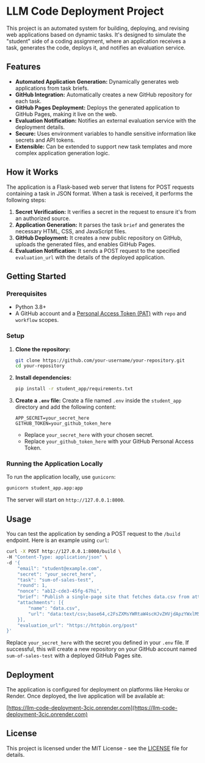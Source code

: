 # LLM Code Deployment Project

This project is an automated system for building, deploying, and revising web applications based on dynamic tasks. It's designed to simulate the "student" side of a coding assignment, where an application receives a task, generates the code, deploys it, and notifies an evaluation service.

## Features

- **Automated Application Generation:** Dynamically generates web applications from task briefs.
- **GitHub Integration:** Automatically creates a new GitHub repository for each task.
- **GitHub Pages Deployment:** Deploys the generated application to GitHub Pages, making it live on the web.
- **Evaluation Notification:** Notifies an external evaluation service with the deployment details.
- **Secure:** Uses environment variables to handle sensitive information like secrets and API tokens.
- **Extensible:** Can be extended to support new task templates and more complex application generation logic.

## How it Works

The application is a Flask-based web server that listens for POST requests containing a task in JSON format. When a task is received, it performs the following steps:

1.  **Secret Verification:** It verifies a secret in the request to ensure it's from an authorized source.
2.  **Application Generation:** It parses the task `brief` and generates the necessary HTML, CSS, and JavaScript files.
3.  **GitHub Deployment:** It creates a new public repository on GitHub, uploads the generated files, and enables GitHub Pages.
4.  **Evaluation Notification:** It sends a POST request to the specified `evaluation_url` with the details of the deployed application.

## Getting Started

### Prerequisites

- Python 3.8+
- A GitHub account and a [Personal Access Token (PAT)](https://docs.github.com/en/authentication/keeping-your-account-and-data-secure/creating-a-personal-access-token) with `repo` and `workflow` scopes.

### Setup

1.  **Clone the repository:**
    ```bash
    git clone https://github.com/your-username/your-repository.git
    cd your-repository
    ```

2.  **Install dependencies:**
    ```bash
    pip install -r student_app/requirements.txt
    ```

3.  **Create a `.env` file:**
    Create a file named `.env` inside the `student_app` directory and add the following content:
    ```
    APP_SECRET=your_secret_here
    GITHUB_TOKEN=your_github_token_here
    ```
    - Replace `your_secret_here` with your chosen secret.
    - Replace `your_github_token_here` with your GitHub Personal Access Token.

### Running the Application Locally

To run the application locally, use `gunicorn`:
```bash
gunicorn student_app.app:app
```
The server will start on `http://127.0.0.1:8000`.

## Usage

You can test the application by sending a POST request to the `/build` endpoint. Here is an example using `curl`:

```bash
curl -X POST http://127.0.0.1:8000/build \
-H "Content-Type: application/json" \
-d '{
    "email": "student@example.com",
    "secret": "your_secret_here",
    "task": "sum-of-sales-test",
    "round": 1,
    "nonce": "ab12-cde3-45fg-67hi",
    "brief": "Publish a single-page site that fetches data.csv from attachments, sums its sales column, sets the title to \"Sales Summary ${test-seed}\", displays the total inside #total-sales, and loads Bootstrap 5 from jsdelivr.",
    "attachments": [{
        "name": "data.csv",
        "url": "data:text/csv;base64,c2FsZXMsYWRtaW4scHJvZHVjdApzYWxlMSwxMCxwcm9kdWN0MQpzYWxlMixyZWNvcmQsMjAKc2FsZTMsNDUscHJvZHVjdDM="
    }],
    "evaluation_url": "https://httpbin.org/post"
}'
```

Replace `your_secret_here` with the secret you defined in your `.env` file. If successful, this will create a new repository on your GitHub account named `sum-of-sales-test` with a deployed GitHub Pages site.

## Deployment

The application is configured for deployment on platforms like Heroku or Render. Once deployed, the live application will be available at:

[https://llm-code-deployment-3cic.onrender.com](https://llm-code-deployment-3cic.onrender.com)

## License

This project is licensed under the MIT License - see the [LICENSE](LICENSE) file for details.